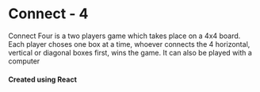 # Connect - 4

Connect Four is a two players game which takes place on a 4x4 board. Each player choses one box at a time, whoever connects the 4 horizontal, vertical or diagonal boxes first, wins the game. It can also be played with a computer

#### Created using React

